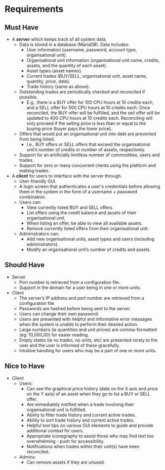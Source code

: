 Requirements
============
Must Have
---------
- A ***server*** which keeps track of all system data.
  - Data is stored in a database (MariaDB). Data includes: 
    - User information (username, password, account type, organisational unit).
    - Organisational unit information (organisational unit name, credits, assets, and the quantity of each asset).
    - Asset types (asset names).
    - Current trades (BUY/SELL, organisational unit, asset name, quantity, price, date).
    - Trade history (same as above).
  - Outstanding trades are periodically checked and reconciled if possible.
    - E.g., there is a BUY offer for 100 CPU hours at 10 credits each, and a SELL offer for 500 CPU hours at 10 credits each. Once reconciled, the BUY offer will be fulfilled, and the sell offer will be updated to 400 CPU hours at 10 credits each. Reconciling will only proceed if the selling price is less than or equal to the buying price (buyer pays the lower price).
  - Offers that would put an organisational unit into debt are prevented from being listed.
    - I.e., BUY offers or SELL offers that exceed the organisational unit’s number of credits or number of assets, respectively.
  - Support for an artificially limitless number of commodities, users and trades.
  - Support for zero or many concurrent clients using the platform and making trades.
- A ***client*** for users to interface with the server through.
  - User-friendly GUI.
  - A login screen that authenticates a user's credentials before allowing them in the system in the form of a username + password combination.
  - Users can:
    - View currently listed BUY and SELL offers.
    - List offers using the credit balance and assets of their organisational unit.
    - When listing an offer, be able to view all available assets.
    - Remove currently listed offers from their organisational unit.
  - Administrators can:
    - Add new organisational units, asset types and users (including administrators). 
    - Modify an organisational unit’s number of credits and assets.

Should Have
-----------
- Server
    - Port number is retrieved from a configuration file.
    - Support in the domain for a user being in one or more units.
- Client
  - The server’s IP address and port number are retrieved from a configuration file.
  - Passwords are hashed before being sent to the server.
  - Users can change their own password.
  - Users are presented with helpful and informative error messages when the system is unable to perform their desired action.
  - Large numbers (ie quantities and unit prices) are comma-formatted (eg: 10,000,00) for easier reading.
  - Empty states (ie no trades, no units, etc) are presented nicely to the user and the user is informed of these gracefully.
  - Intuitive handling for users who may be a part of one or more units.

Nice to Have
------------
- Client
  - Users:
    - Can see the graphical price history (date on the X axis and price on the Y axis) of an asset when they go to list a BUY or SELL offer.
    - Are immediately notified when a trade involving their organisational unit is fulfilled. 
    - Ability to filter trade history and current active trades.
    - Ability to sort trade history and current active trades.
    - Helpful tool tips on various GUI elements to guide and provide additional context for users.
    - Appropriate iconography to assist those who may find text too overwhelming - push for accessibility.
    - Notifications when trades within their unit(s) have been reconciled.
  - Admins:
    - Can remove assets if they are unused.


